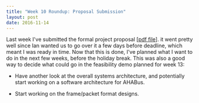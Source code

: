 ```yaml
---
title: "Week 10 Roundup: Proposal Submission"
layout: post
date: 2016-11-14
---
```


Last week I've submitted the formal project proposal [[pdf file][1]]. it went
pretty well since Ian wanted us to go over it a few days before deadline, which
meant I was ready in time. Now that this is done, I've planned what I want to
do in the next few weeks, before the holiday break. This was also a good way to 
decide what could go in the feasibility demo planned for week 13:

 * Have another look at the overall systems architecture, and potentially start
   working on a software architecture for AHABus.
  
 * Start working on the frame/packet format designs.

 [1]: /static/files/proposal.pdf